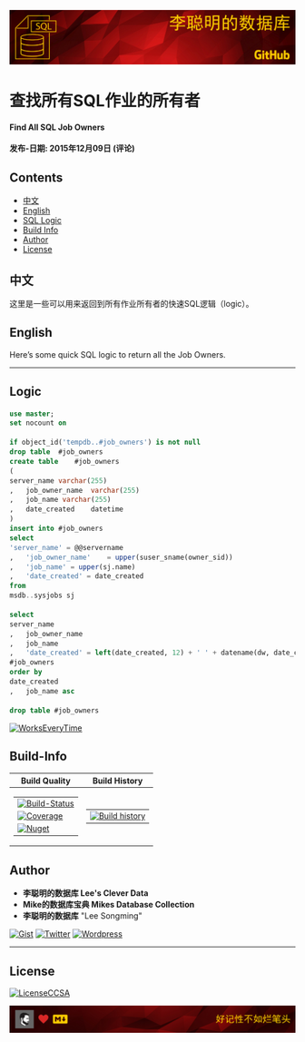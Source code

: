 ![CLEVER DATA GIT REPO](https://raw.githubusercontent.com/LiCongMingDeShujuku/git-resources/master/0-clever-data-github.png "李聪明的数据库")

# 查找所有SQL作业的所有者
#### Find All SQL Job Owners
**发布-日期: 2015年12月09日 (评论)**

## Contents

- [中文](#中文)
- [English](#English)
- [SQL Logic](#Logic)
- [Build Info](#Build-Info)
- [Author](#Author)
- [License](#License) 


## 中文
这里是一些可以用来返回到所有作业所有者的快速SQL逻辑（logic）。

## English
Here’s some quick SQL logic to return all the Job Owners.

---
## Logic
```SQL
use master;
set nocount on
 
if object_id('tempdb..#job_owners') is not null
drop table  #job_owners
create table    #job_owners
(
server_name varchar(255)
,   job_owner_name  varchar(255)
,   job_name varchar(255)
,   date_created    datetime
)
insert into #job_owners
select
'server_name' = @@servername
,   'job_owner_name'    = upper(suser_sname(owner_sid))
,   'job_name' = upper(sj.name)
,   'date_created' = date_created
from
msdb..sysjobs sj
 
select
server_name
,   job_owner_name
,   job_name
,   'date_created' = left(date_created, 12) + ' ' + datename(dw, date_created) from
#job_owners
order by
date_created
,   job_name asc
 
drop table #job_owners
```

[![WorksEveryTime](https://forthebadge.com/images/badges/60-percent-of-the-time-works-every-time.svg)](https://shitday.de/)

## Build-Info

| Build Quality | Build History |
|--|--|
|<table><tr><td>[![Build-Status](https://ci.appveyor.com/api/projects/status/pjxh5g91jpbh7t84?svg?style=flat-square)](#)</td></tr><tr><td>[![Coverage](https://coveralls.io/repos/github/tygerbytes/ResourceFitness/badge.svg?style=flat-square)](#)</td></tr><tr><td>[![Nuget](https://img.shields.io/nuget/v/TW.Resfit.Core.svg?style=flat-square)](#)</td></tr></table>|<table><tr><td>[![Build history](https://buildstats.info/appveyor/chart/tygerbytes/resourcefitness)](#)</td></tr></table>|

## Author

- **李聪明的数据库 Lee's Clever Data**
- **Mike的数据库宝典 Mikes Database Collection**
- **李聪明的数据库** "Lee Songming"

[![Gist](https://img.shields.io/badge/Gist-李聪明的数据库-<COLOR>.svg)](https://gist.github.com/congmingshuju)
[![Twitter](https://img.shields.io/badge/Twitter-mike的数据库宝典-<COLOR>.svg)](https://twitter.com/mikesdatawork?lang=en)
[![Wordpress](https://img.shields.io/badge/Wordpress-mike的数据库宝典-<COLOR>.svg)](https://mikesdatawork.wordpress.com/)

---
## License
[![LicenseCCSA](https://img.shields.io/badge/License-CreativeCommonsSA-<COLOR>.svg)](https://creativecommons.org/share-your-work/licensing-types-examples/)

![Lee Songming](https://raw.githubusercontent.com/LiCongMingDeShujuku/git-resources/master/1-clever-data-github.png "李聪明的数据库")

